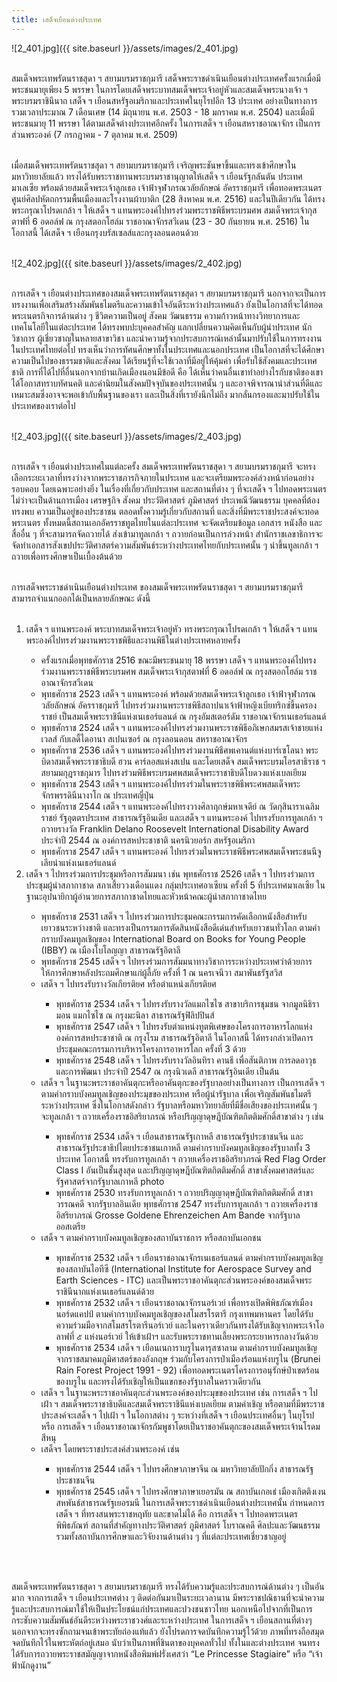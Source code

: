 ```yaml
---
title: เสด็จเยือนต่างประเทศ
---
```


![2_401.jpg]({{ site.baseurl }}/assets/images/2_401.jpg)
<br>
<br>

<p>สมเด็จพระเทพรัตนราชสุดา ฯ สยามบรมราชกุมารี เสด็จพระราชดำเนินเยือนต่างประเทศครั้งแรกเมื่อมีพระชนมายุเพียง 5 พรรษา ในการโดยเสด็จพระบาทสมเด็จพระเจ้าอยู่หัวและสมเด็จพระนางเจ้า ฯ พระบรมราชินีนาถ เสด็จ ฯ เยือนสหรัฐอเมริกาและประเทศในยุโรปอีก 13 ประเทศ อย่างเป็นทางการ รวมเวลาประมาณ 7 เดือนเศษ (14 มิถุนายน พ.ศ. 2503 - 18 มกราคม พ.ศ. 2504) และเมื่อมีพระชนมายุ 11 พรรษา ได้ตามเสด็จต่างประเทศอีกครั้ง ในการเสด็จ ฯ เยือนสหราชอาณาจักร เป็นการส่วนพระองค์ (7 กรกฎาคม - 7 ตุลาคม พ.ศ. 2509)
<br>
<br>

เมื่อสมเด็จพระเทพรัตนราชสุดา ฯ สยามบรมราชกุมารี เจริญพระชันษาขึ้นและทรงเข้าศึกษาในมหาวิทยาลัยแล้ว ทรงได้รับพระราชทานพระบรมราชานุญาตให้เสด็จ ฯ เยือนรัฐกลันตัน ประเทศมาเลเซีย พร้อมด้วยสมเด็จพระเจ้าลูกเธอ เจ้าฟ้าจุฬาภรณวลัยลักษณ์ อัครราชกุมารี เพื่อทอดพระเนตรศูนย์ศิลปหัตถกรรมพื้นเมืองและโรงงานผ้าบาติก (28 สิงหาคม พ.ศ. 2516) และในปีเดียวกัน ได้ทรงพระกรุณาโปรดเกล้า ฯ ให้เสด็จ ฯ แทนพระองค์ไปทรงร่วมพระราชพิธีพระบรมศพ สมเด็จพระเจ้ากุสตาฟที่ 6 อดอล์ฟ ณ กรุงสตอกโฮล์ม ราชอาณาจักรสวีเดน (23 - 30 กันยายน พ.ศ. 2516) ในโอกาสนี้ ได้เสด็จ ฯ เยือนกรุงบรัสเซลส์และกรุงลอนดอนด้วย
<br>
<br></p>

![2_402.jpg]({{ site.baseurl }}/assets/images/2_402.jpg)
<br>
<br>

<p>การเสด็จ ฯ เยือนต่างประเทศของสมเด็จพระเทพรัตนราชสุดา ฯ สยามบรมราชกุมารี นอกจากจะเป็นการทรงงานเพื่อเสริมสร้างสัมพันธไมตรีและความเข้าใจอันดีระหว่างประเทศแล้ว ยังเป็นโอกาสที่จะได้ทอดพระเนตรกิจการด้านต่าง ๆ ชีวิตความเป็นอยู่ สังคม วัฒนธรรม ความก้าวหน้าทางวิทยาการและเทคโนโลยีในแต่ละประเทศ ได้ทรงพบปะบุคคลสำคัญ แลกเปลี่ยนความคิดเห็นกับผู้นำประเทศ นักวิชาการ ผู้เชี่ยวชาญในหลายสาขาวิชา และนำความรู้จากประสบการณ์เหล่านั้นมาปรับใช้ในการทรงงานในประเทศไทยต่อไป ทรงเห็นว่าการทัศนศึกษาทั้งในประเทศและนอกประเทศ เป็นโอกาสที่จะได้ศึกษาความเป็นไปของธรรมชาติและสังคม ได้เรียนรู้ที่จะใช้เวลาที่มีอยู่ให้คุ้มค่า เพื่อรับใช้สังคมและประเทศชาติ การที่ได้ไปที่อื่นนอกจากบ้านเกิดเมืองนอนมีข้อดี คือ ได้เห็นว่าคนอื่นเขาทำอย่างไรกับชาติของเขา ได้โอกาสทราบทัศนคติ และค่านิยมในสังคมปัจจุบันของประเทศนั้น ๆ และอาจพิจารณานำส่วนที่ดีและเหมาะสมซึ่งอาจจะพอเข้ากับพื้นฐานของเรา และเป็นสิ่งที่เรายังนึกไม่ถึง มากลั่นกรองและมาปรับใช้ในประเทศของเราต่อไป
<br>
<br></p>

![2_403.jpg]({{ site.baseurl }}/assets/images/2_403.jpg)
<br>
<br>

<p>การเสด็จ ฯ เยือนต่างประเทศในแต่ละครั้ง สมเด็จพระเทพรัตนราชสุดา ฯ สยามบรมราชกุมารี จะทรงเลือกระยะเวลาที่ทรงว่างจากพระราชภารกิจภายในประเทศ และจะเตรียมพระองค์ล่วงหน้าก่อนอย่างรอบคอบ โดยเฉพาะอย่างยิ่ง ในเรื่องที่เกี่ยวกับประเทศ และสถานที่ต่าง ๆ ที่จะเสด็จ ฯ ไปทอดพระเนตร ไม่ว่าจะเป็นด้านการเมือง เศรษฐกิจ สังคม ประวัติศาสตร์ ภูมิศาสตร์ ประเพณีวัฒนธรรม บุคคลที่ต้องทรงพบ ความเป็นอยู่ของประชาชน ตลอดทั้งความรู้เกี่ยวกับสถานที่ และสิ่งที่มีพระราชประสงค์จะทอดพระเนตร ทั้งหมดนี้สถานเอกอัครราชทูตไทยในแต่ละประเทศ จะจัดเตรียมข้อมูล เอกสาร หนังสือ และสื่ออื่น ๆ ที่จะสามารถจัดถวายได้ ส่งเข้ามาทูลเกล้า ฯ ถวายก่อนเป็นการล่วงหน้า สำนักราชเลขาธิการจะจัดทำเอกสารสังเขปประวัติศาสตร์ความสัมพันธ์ระหว่างประเทศไทยกับประเทศนั้น ๆ นำขึ้นทูลเกล้า ฯ ถวายเพื่อทรงศึกษาเป็นเบื้องต้นด้วย
<br>
<br>

การเสด็จพระราชดำเนินเยือนต่างประเทศ ของสมเด็จพระเทพรัตนราชสุดา ฯ สยามบรมราชกุมารี สามารถจำแนกออกได้เป็นหลายลักษณะ ดังนี้
<br>
<br>

<ol><li>เสด็จ ฯ แทนพระองค์ พระบาทสมเด็จพระเจ้าอยู่หัว ทรงพระกรุณาโปรดเกล้า ฯ ให้เสด็จ ฯ แทนพระองค์ไปทรงร่วมงานพระราชพิธีและงานพิธีในต่างประเทศหลายครั้ง</li>
<ul><li>ครั้งแรกเมื่อพุทธศักราช 2516 ขณะมีพระชนมายุ 18 พรรษา เสด็จ ฯ แทนพระองค์ไปทรงร่วมงานพระราชพิธีพระบรมศพ สมเด็จพระเจ้ากุสตาฟที่ 6 อดอล์ฟ ณ กรุงสตอกโฮล์ม ราชอาณาจักรสวีเดน</li>
<li>พุทธศักราช 2523 เสด็จ ฯ แทนพระองค์ พร้อมด้วยสมเด็จพระเจ้าลูกเธอ เจ้าฟ้าจุฬาภรณวลัยลักษณ์ อัครราชกุมารี ไปทรงร่วมงานพระราชพิธีสถาปนาเจ้าฟ้าหญิงเบียทริกซ์ขึ้นครองราชย์ เป็นสมเด็จพระราชินีแห่งเนเธอร์แลนด์ ณ กรุงอัมสเตอร์ดัม ราชอาณาจักรเนเธอร์แลนด์</li>
<li>พุทธศักราช 2524 เสด็จ ฯ แทนพระองค์ไปทรงร่วมงานพระราชพิธีอภิเษกสมรสเจ้าชายแห่งเวลส์ กับเลดี้ไดอานา สเปนเซอร์ ณ กรุงลอนดอน สหราชอาณาจักร</li>
<li>พุทธศักราช 2536 เสด็จ ฯ แทนพระองค์ไปทรงร่วมงานพิธีศพเคานต์แห่งบาร์เซโลนา พระบิดาสมเด็จพระราชาธิบดี ฮวน คาร์ลอสแห่งสเปน และโดยเสด็จ สมเด็จพระบรมโอรสาธิราช ฯ สยามมกุฎราชกุมาร ไปทรงร่วมพิธีพระบรมศพสมเด็จพระราชาธิบดีโบดวงแห่งเบลเยียม</li>
<li>พุทธศักราช 2543 เสด็จ ฯ แทนพระองค์ไปทรงร่วมในพระราชพิธีพระศพสมเด็จพระจักรพรรดินีนางาโก ณ ประเทศญี่ปุ่น</li>
<li>พุทธศักราช 2544 เสด็จ ฯ แทนพระองค์ไปทรงวางศิลาฤกษ์มหาเจดีย์ ณ วัดกุสินาราเฉลิมราชย์ รัฐอุตตรประเทศ สาธารณรัฐอินเดีย และเสด็จ ฯ แทนพระองค์ ไปทรงรับการทูลเกล้า ฯ ถวายรางวัล Franklin Delano Roosevelt International Disability Award ประจำปี 2544 ณ องค์การสหประชาชาติ นครนิวยอร์ก สหรัฐอเมริกา</li>
<li>พุทธศักราช 2547 เสด็จ ฯ แทนพระองค์ ไปทรงร่วมในพระราชพิธีพระศพสมเด็จพระชนนีจูเลียน่าแห่งเนเธอร์แลนด์</li></ul>
<li>เสด็จ ฯ ไปทรงร่วมการประชุมหรือการสัมมนา เช่น พุทธศักราช 2526 เสด็จ ฯ ไปทรงร่วมการประชุมผู้นำสภากาชาด สภาเสี้ยววงเดือนแดง กลุ่มประเทศอาเซียน ครั้งที่ 5 ที่ประเทศมาเลเซีย ในฐานะอุปนายิกาผู้อำนวยการสภากาชาดไทยและหัวหน้าคณะผู้นำสภากาชาดไทย</li>
<ul><li>พุทธศักราช 2531 เสด็จ ฯ ไปทรงร่วมการประชุมคณะกรรมการคัดเลือกหนังสือสำหรับเยาวชนระหว่างชาติ และทรงเป็นกรรมการตัดสินหนังสือดีเด่นสำหรับเยาวชนทั่วโลก ตามคำกราบบังคมทูลเชิญของ International Board on Books for Young People (IBBY) ณ เมืองโบโลญญา สาธารณรัฐอิตาลี</li>
<li>พุทธศักราช 2545 เสด็จ ฯ ไปทรงร่วมการสัมมนาทางวิชาการระหว่างประเทศว่าด้วยการให้การศึกษาหลังประถมศึกษาแก่ผู้ลี้ภัย ครั้งที่ 1 ณ นครเจนีวา สมาพันธรัฐสวิส</li>
<li>เสด็จ ฯ ไปทรงรับรางวัลเกียรติยศ หรือตำแหน่งเกียรติยศ</li>
<ul><li>พุทธศักราช 2534 เสด็จ ฯ ไปทรงรับรางวัลแมกไซไซ สาขาบริการชุมชน จากมูลนิธิรามอน แมกไซไซ ณ กรุงมะนิลา สาธารณรัฐฟิลิปปินส์</li>
<li>พุทธศักราช 2547 เสด็จ ฯ ไปทรงรับตำแหน่งทูตพิเศษของโครงการอาหารโลกแห่งองค์การสหประชาชาติ ณ กรุงโรม สาธารณรัฐอิตาลี ในโอกาสนี้ ได้ทรงกล่าวเปิดการประชุมคณะกรรมการบริหารโครงการอาหารโลก ครั้งที่ 3 ด้วย</li>
<li>พุทธศักราช 2548 เสด็จ ฯ ไปทรงรับรางวัลอินทิรา คานธี เพื่อสันติภาพ การลดอาวุธและการพัฒนา ประจำปี 2547 ณ กรุงนิวเดลี สาธารณรัฐอินเดีย เป็นต้น</li></ul>
<li>เสด็จ ฯ ในฐานะพระราชอาคันตุกะหรืออาคันตุกะของรัฐบาลอย่างเป็นทางการ เป็นการเสด็จ ฯ ตามคำกราบบังคมทูลเชิญของประมุขของประเทศ หรือผู้นำรัฐบาล เพื่อเจริญสัมพันธไมตรีระหว่างประเทศ ซึ่งในโอกาสดังกล่าว รัฐบาลหรือมหาวิทยาลัยที่มีชื่อเสียงของประเทศนั้น ๆ จะทูลเกล้า ฯ ถวายเครื่องราชอิสริยาภรณ์ หรือปริญญาดุษฎีบัณฑิตกิตติมศักดิ์สาขาต่าง ๆ เช่น</li>
<ul><li>พุทธศักราช 2534 เสด็จ ฯ เยือนสาธารณรัฐเกาหลี สาธารณรัฐประชาชนจีน และสาธารณรัฐประชาธิปไตยประชาชนเกาหลี ตามคำกราบบังคมทูลเชิญของรัฐบาลทั้ง 3 ประเทศ โอกาสนี้ ทรงรับการทูลเกล้า ฯ ถวายเครื่องราชอิสริยาภรณ์ Red Flag Order Class I อันเป็นชั้นสูงสุด และปริญญาดุษฎีบัณฑิตกิตติมศักดิ์ สาขาสังคมศาสตร์และรัฐศาสตร์จากรัฐบาลเกาหลี
photo</li>
<li>พุทธศักราช 2530 ทรงรับการทูลเกล้า ฯ ถวายปริญญาดุษฎีบัณฑิตกิตติมศักดิ์ สาขาวรรณคดี จากรัฐบาลอินเดีย พุทธศักราช 2547 ทรงรับการทูลเกล้า ฯ ถวายเครื่องราชอิสริยาภรณ์ Grosse Goldene Ehrenzeichen Am Bande จากรัฐบาลออสเตรีย</li></ul>
<li>เสด็จ ฯ ตามคำกราบบังคมทูลเชิญของสถาบันราชการ หรือสถาบันเอกชน</li>
<ul><li>พุทธศักราช 2532 เสด็จ ฯ เยือนราชอาณาจักรเนเธอร์แลนด์ ตามคำกราบบังคมทูลเชิญของสถาบันไอทีซี (International Institute for Aerospace Survey and Earth Sciences - ITC) และเป็นพระราชอาคันตุกะส่วนพระองค์ของสมเด็จพระราชินีนาถแห่งเนเธอร์แลนด์ด้วย</li>
<li>พุทธศักราช 2532 เสด็จ ฯ เยือนราชอาณาจักรนอร์เวย์ เพื่อทรงเปิดพิพิธภัณฑ์เมืองนอร์ดแคปป์ ตามคำกราบบังคมทูลเชิญของสโมสรโรตารี กรุงเทพมหานคร โดยได้รับความร่วมมือจากสโมสรโรตารีนอร์เวย์ และในคราวเดียวกันทรงได้รับเชิญจากพระเจ้าโอลาฟที่ ๕ แห่งนอร์เวย์ ให้เข้าเฝ้าฯ และรับพระราชทานเลี้ยงพระกระยาหารกลางวันด้วย</li>
<li>พุทธศักราช 2534 เสด็จ ฯ เยือนเนการาบรูไนดารุสซาลาม ตามคำกราบบังคมทูลเชิญจากราชสมาคมภูมิศาสตร์ของอังกฤษ ร่วมกับโครงการป่าเมืองร้อนแห่งบรูไน (Brunei Rain Forest Project 1991 - 92) เพื่อทอดพระเนตรโครงการอนุรักษ์ป่าเขตร้อนของบรูไน และทรงได้รับเชิญให้เป็นแขกของรัฐบาลในคราวเดียวกัน</li></ul>
<li>เสด็จ ฯ ในฐานะพระราชอาคันตุกะส่วนพระองค์ของประมุขของประเทศ เช่น การเสด็จ ฯ ไปเฝ้า ฯ สมเด็จพระราชาธิบดีและสมเด็จพระราชินีแห่งเบลเยียม ตามคำเชิญ หรือตามที่มีพระราชประสงค์จะเสด็จ ฯ ไปเฝ้า ฯ ในโอกาสต่าง ๆ ระหว่างที่เสด็จ ฯ เยือนประเทศอื่นๆ ในยุโรป หรือ การเสด็จ ฯ เยือนราชอาณาจักรกัมพูชาโดยเป็นราชอาคันตุกะของสมเด็จพระเจ้านโรดมสีหนุ</li>
<li>เสด็จฯ โดยพระราชประสงค์ส่วนพระองค์ เช่น</li>
<ul><li>พุทธศักราช 2544 เสด็จ ฯ ไปทรงศึกษาภาษาจีน ณ มหาวิทยาลัยปักกิ่ง สาธารณรัฐประชาชนจีน</li>
<li>พุทธศักราช 2545 เสด็จ ฯ ไปทรงศึกษาภาษาเยอรมัน ณ สถาบันเกอเธ่ เมืองเกิตติงเงน สหพันธ์สาธารณรัฐเยอรมนี
ในการเสด็จพระราชดำเนินเยือนต่างประเทศนั้น กำหนดการเสด็จ ฯ ที่ทรงสนพระราชหฤทัย และขาดไม่ได้ คือ การเสด็จ ฯ ไปทอดพระเนตรพิพิธภัณฑ์ สถานที่สำคัญทางประวัติศาสตร์ ภูมิศาสตร์ โบราณคดี ศิลปะและวัฒนธรรม รวมทั้งสถาบันการศึกษาและวิจัยงานด้านต่าง ๆ ที่แต่ละประเทศเชี่ยวชาญอยู่</li></ul></ol>
<br>
<br>

สมเด็จพระเทพรัตนราชสุดา ฯ สยามบรมราชกุมารี ทรงได้รับความรู้และประสบการณ์ด้านต่าง ๆ เป็นอันมาก จากการเสด็จ ฯ เยือนประเทศต่าง ๆ ติดต่อกันมาเป็นระยะเวลานาน มีพระราชปณิธานที่จะนำความรู้และประสบการณ์มาใช้ให้เป็นประโยชน์แก่ประเทศและปวงชนชาวไทย นอกเหนือไปจากที่เป็นการกระชับความสัมพันธ์อันดีระหว่างพระราชวงศ์และระหว่างประเทศ ในการเสด็จ ฯ เยือนสถานที่ต่างๆ นอกจากจะทรงซักถามจนเข้าพระทัยถ่องแท้แล้ว ยังโปรดการจดบันทึกความรู้ไว้ด้วย ภาพที่ทรงถือสมุดจดบันทึกไว้ในพระหัตถ์อยู่เสมอ นับว่าเป็นภาพที่ชินตาของบุคคลทั่วไป ทั้งในและต่างประเทศ จนทรงได้รับการถวายพระราชสมัญญาจากหนังสือพิมพ์ฝรั่งเศสว่า “Le Princesse Stagiaire” หรือ “เจ้าฟ้านักดูงาน”
<br>
<br></p>